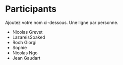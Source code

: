 # Participants

Ajoutez votre nom ci-dessous.
Une ligne par personne.

- Nicolas Grevet
- LazareisSoaked
- Roch Giorgi
- Sophie
- Nicolas Ngo
- Jean Gaudart
